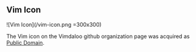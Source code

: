 ## Vim Icon

![Vim Icon](/vim-icon.png =300x300)

The Vim icon on the Vimdaloo github organization page was acquired as [Public Domain](https://freesvg.org/vim-colorscheme-tailoring19205).
